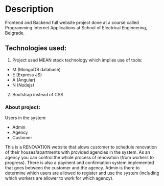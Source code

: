 # Description
Frontend and Backend full website project done at a course called Programming Internet Applications at School of Electrical Engineering, Belgrade.

## Technologies used:

1. Project used MEAN stack technology which implies use of tools:
* M (MongoDB database)
* E (Express JS)
* A (Angular)
* N (Nodejs)

2. Bootstrap instead of CSS

### About project:

Users in the system:
* Admin
* Agency
* Customer
  
This is a RENOVATION website that alows customer to schedule renovation of their houses/apartments with provided agencies in the system. As an agency you can control the whole process of renovation (from workers to progress). There is also a payment and confirmation system implemented that goes between the customer and the agency.
Admin is there to determine which users are allowed to register and use the system (including which workers are allower to work for which agency).

